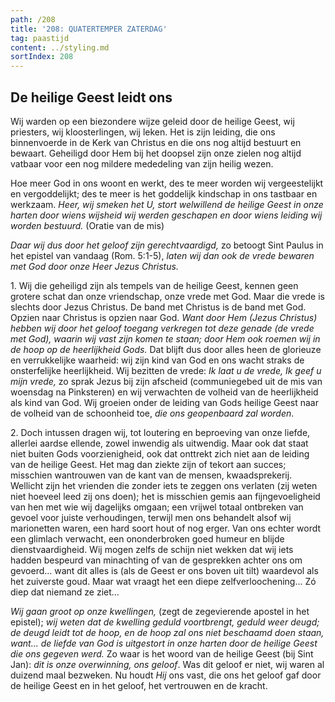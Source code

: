 ```yaml
---
path: /208
title: '208: QUATERTEMPER ZATERDAG'
tag: paastijd
content: ../styling.md
sortIndex: 208
---
```


## De heilige Geest leidt ons

Wij warden op een biezondere wijze geleid door de heilige Geest, wij priesters, wij kloosterlingen, wij leken. Het is zijn leiding, die ons binnenvoerde in de Kerk van Christus en die ons nog altijd bestuurt en bewaart. Geheiligd door Hem bij het doopsel zijn onze zielen nog altijd vatbaar voor een nog mildere mededeling van zijn heilig wezen.

Hoe meer God in ons woont en werkt, des te meer worden wij vergeestelijkt en vergoddelijkt; des te meer is het goddelijk kindschap in ons tastbaar en werkzaam. _Heer, wij smeken het U, stort welwillend de heilige Geest in onze harten door wiens wijsheid wij werden geschapen en door wiens leiding wij worden bestuurd._ (Oratie van de mis)

_Daar wij dus door het geloof zijn gerechtvaardigd,_ zo betoogt Sint Paulus in het epistel van vandaag (Rom. 5:1-5), _laten wij dan ook de vrede bewaren met God door onze Heer Jezus Christus._

1\. Wij die geheiligd zijn als tempels van de heilige Geest, kennen geen grotere schat dan onze vriendschap, onze vrede met God. Maar die vrede is slechts door Jezus Christus. De band met Christus is de band met God. Opzien naar Christus is opzien naar God. _Want door Hem (Jezus Christus) hebben wij door het geloof toegang verkregen tot deze genade (de vrede met God), waarin wij vast zijn komen te staan; door Hem ook roemen wij in de hoop op de heerlijkheid Gods._ Dat blijft dus door alles heen de glorieuze en verrukkelijke waarheid: wij zijn kind van God en ons wacht straks de onsterfelijke heerlijkheid. Wij bezitten de vrede: _Ik laat u de vrede, Ik geef u mijn vrede,_ zo sprak Jezus bij zijn afscheid (communiegebed uit de mis van woensdag na Pinksteren) en wij verwachten de volheid van de heerlijkheid als kind van God. Wij groeien onder de leiding van Gods heilige Geest naar de volheid van de schoonheid toe, _die ons geopenbaard zal worden_.

2\. Doch intussen dragen wij, tot loutering en beproeving van onze liefde, allerlei aardse ellende, zowel inwendig als uitwendig. Maar ook dat staat niet buiten Gods voorzienigheid, ook dat onttrekt zich niet aan de leiding van de heilige Geest. Het mag dan ziekte zijn of tekort aan succes; misschien wantrouwen van de kant van de mensen, kwaadsprekerij. Wellicht zijn het vrienden die zonder iets te zeggen ons verlaten (zij weten niet hoeveel leed zij ons doen); het is misschien gemis aan fijngevoeligheid van hen met wie wij dagelijks omgaan; een vrijwel totaal ontbreken van gevoel voor juiste verhoudingen, terwijl men ons behandelt alsof wij marionetten waren, een hard soort hout of nog erger. Van ons echter wordt een glimlach verwacht, een ononderbroken goed humeur en blijde dienstvaardigheid. Wij mogen zelfs de schijn niet wekken dat wij iets hadden bespeurd van minachting of van de gesprekken achter ons om gevoerd... want dit alles is (als de Geest er ons boven uit tilt) waardevol als het zuiverste goud. Maar wat vraagt het een diepe zelfverloochening... Zó diep dat niemand ze ziet...

_Wij gaan groot op onze kwellingen,_ (zegt de zegevierende apostel in het epistel); _wij weten dat de kwelling geduld voortbrengt, geduld weer deugd; de deugd leidt tot de hoop, en de hoop zal ons niet beschaamd doen staan, want... de liefde van God is uitgestort in onze harten door de heilige Geest die ons gegeven werd._ Zo waar is het woord van de heilige Geest (bij Sint Jan): _dit is onze overwinning, ons geloof_. Was dit geloof er niet, wij waren al duizend maal bezweken. Nu houdt _Hij_ ons vast, die ons het geloof gaf door de heilige Geest en in het geloof, het vertrouwen en de kracht.
